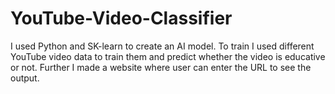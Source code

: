 # YouTube-Video-Classifier
I used Python and SK-learn to create an AI model. To train I used different YouTube video data to train them and predict whether the video is educative or not. Further I made a website where user can enter the URL to see the output.
